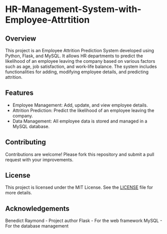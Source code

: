 # HR-Management-System-with-Employee-Attrtition

## Overview

This project is an Employee Attrition Prediction System developed using Python, Flask, and MySQL. It allows HR departments to predict the likelihood of an employee leaving the company based on various factors such as age, job satisfaction, and work-life balance. The system includes functionalities for adding, modifying employee details, and predicting attrition.


## Features

- Employee Management: Add, update, and view employee details.
-  Attrition Prediction: Predict the likelihood of an employee leaving the company.
-   Data Management: All employee data is stored and managed in a MySQL database.


## Contributing

Contributions are welcome! Please fork this repository and submit a pull request with your improvements.


## License
This project is licensed under the MIT License. See the [LICENSE](https://github.com/BenedictRaymond/HR-Management-System-with-Employee-Attrtition/blob/main/LICENSE) file for more details.


## Acknowledgements
Benedict Raymond - Project author
Flask - For the web framework
MySQL - For the database management
